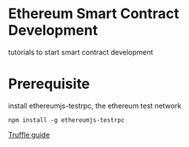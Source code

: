 # Ethereum Smart Contract Development
tutorials to start smart contract development

# Prerequisite
install ethereumjs-testrpc, the ethereum test network
```
npm install -g ethereumjs-testrpc
```

[Truffle guide](http://truffleframework.com/docs/getting_started/installation)
